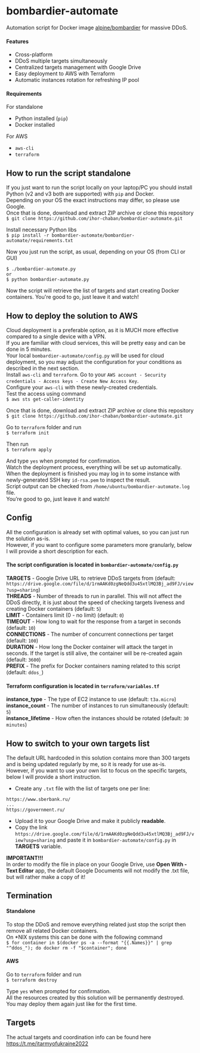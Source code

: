 # bombardier-automate
Automation script for Docker image [alpine/bombardier](https://hub.docker.com/r/alpine/bombardier) for massive DDoS.

#### Features
- Cross-platform
- DDoS multiple targets simultaneously
- Centralized targets management with Google Drive
- Easy deployment to AWS with Terraform
- Automatic instances rotation for refreshing IP pool

#### Requirements
For standalone
- Python installed (`pip`)
- Docker installed

For AWS
- `aws-cli`
- `terraform`

## How to run the script standalone
If you just want to run the script locally on your laptop/PC you should install Python (v2 and v3 both are supported) with `pip` and Docker.  
Depending on your OS the exact instructions may differ, so please use Google.  
Once that is done, download and extract ZIP archive or clone this repository  
```$ git clone https://github.com/ihor-chaban/bombardier-automate.git```

Install necessary Python libs  
```$ pip install -r bombardier-automate/bombardier-automate/requirements.txt```

Now you just run the script, as usual, depending on your OS (from CLI or GUI)  
```
$ ./bombardier-automate.py
or
$ python bombardier-automate.py
```

Now the script will retrieve the list of targets and start creating Docker containers. You're good to go, just leave it and watch!

## How to deploy the solution to AWS
Cloud deployment is a preferable option, as it is MUCH more effective compared to a single device with a VPN.  
If you are familiar with cloud services, this will be pretty easy and can be done in 5 minutes.  
Your local `bombardier-automate/config.py` will be used for cloud deployment, so you may adjust the configuration for your conditions as described in the next section.  
Install `aws-cli` and `terraform`. Go to your `AWS account - Security credentials - Access keys - Create New Access Key`.  
Configure your `aws-cli` with these newly-created credentials.  
Test the access using command  
```$ aws sts get-caller-identity```

Once that is done, download and extract ZIP archive or clone this repository  
```$ git clone https://github.com/ihor-chaban/bombardier-automate.git```

Go to `terraform` folder and run  
```$ terraform init```

Then run  
```$ terraform apply```

And type `yes` when prompted for confirmation.  
Watch the deployment process, everything will be set up automatically.  
When the deployment is finished you may log in to some instance with newly-generated SSH key `id-rsa.pem` to inspect the result.  
Script output can be checked from `/home/ubuntu/bombardier-automate.log` file.  
You’re good to go, just leave it and watch!

## Config
All the configuration is already set with optimal values, so you can just run the solution as-is.  
However, if you want to configure some parameters more granularly, below I will provide a short description for each.
#### The script configuration is located in `bombardier-automate/config.py`
**TARGETS** - Google Drive URL to retrieve DDoS targets from (default: `https://drive.google.com/file/d/1rmAAKd0zgNeQdd3u45xtlMQ3Bj_ad9FJ/view?usp=sharing`)  
**THREADS** - Number of threads to run in parallel. This will not affect the DDoS directly, it is just about the speed of checking targets liveness and creating Docker containers (default: `5`)  
**LIMIT** - Containers limit (0 - no limit) (default: `0`)  
**TIMEOUT** - How long to wait for the response from a target in seconds (default: `10`)  
**CONNECTIONS** - The number of concurrent connections per target (default: `100`)  
**DURATION** - How long the Docker container will attack the target in seconds. If the target is still alive, the container will be re-created again (default: `3600`)  
**PREFIX** - The prefix for Docker containers naming related to this script (default: `ddos_`)

#### Terraform configuration is located in `terraform/variables.tf`
**instance_type** - The type of EC2 instance to use (default: `t3a.micro`)  
**instance_count** - The number of instances to run simultaneously (default: `5`)  
**instance_lifetime** - How often the instances should be rotated (default: `30 minutes`)

## How to switch to your own targets list
The default URL hardcoded in this solution contains more than 300 targets and is being updated regularly by me, so it is ready for use as-is.  
However, if you want to use your own list to focus on the specific targets,  below I will provide a short instruction.  
- Create any `.txt` file with the list of targets one per line:  
```
https://www.sberbank.ru/
...
https://government.ru/
```

- Upload it to your Google Drive and make it publicly **readable**.
- Copy the link `https://drive.google.com/file/d/1rmAAKd0zgNeQdd3u45xtlMQ3Bj_ad9FJ/view?usp=sharing` and paste it in `bombardier-automate/config.py` in **TARGETS** variable.

**IMPORTANT!!!**  
In order to modify the file in place on your Google Drive, use **Open With - Text Editor** app, the default Google Documents will not modify the .txt file, but will rather make a copy of it!

## Termination
#### Standalone
To stop the DDoS and remove everything related just stop the script then remove all related Docker containers.  
On \*NIX systems this can be done with the following command  
```$ for container in $(docker ps -a --format "{{.Names}}" | grep "^ddos_"); do docker rm -f "$container"; done```

#### AWS
Go to `terraform` folder and run  
```$ terraform destroy```

Type `yes` when prompted for confirmation.  
All the resources created by this solution will be permanently destroyed. You may deploy them again just like for the first time.


## Targets
The actual targets and coordination info can be found here https://t.me/itarmyofukraine2022
